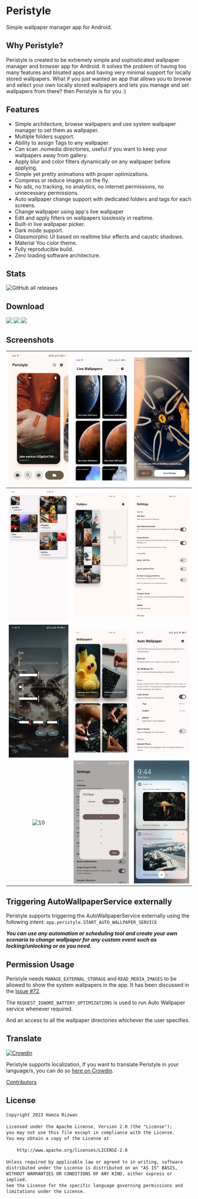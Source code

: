# Peristyle

Simple wallpaper manager app for Android.

## Why Peristyle?

Peristyle is created to be extremely simple and sophisticated wallpaper manager and browser app
for Android. It solves the problem of having too many features and bloated apps and having
very minimal support for locally stored wallpapers. What if you just wanted an app that allows
you to browse and select your own locally stored wallpapers and lets you manage and set wallpapers
from there? then Peristyle is for you :)

## Features

- Simple architecture, browse wallpapers and use system wallpaper manager to set them as wallpaper.
- Multiple folders support.
- Ability to assign Tags to any wallpaper.
- Can scan .nomedia directories, useful if you want to keep your wallpapers away from gallery.
- Apply blur and color filters dynamically on any wallpaper before applying.
- Simple yet pretty animations with proper optimizations.
- Compress or reduce images on the fly.
- No ads, no tracking, no analytics, no internet permissions, no unnecessary permissions.
- Auto wallpaper change support with dedicated folders and tags for each screens.
- Change wallpaper using app's live wallpaper
- Edit and apply filters on wallpapers losslessly in realtime.
- Built-in live wallpaper picker.
- Dark mode support.
- Glassmorphic UI based on realtime blur effects and caustic shadows.
- Material You color theme.
- Fully reproducible build.
- Zero loading software architecture.

## Stats

![GitHub all releases](https://img.shields.io/github/downloads/Hamza417/Peri/total?label=Total%20Downloads&color=white)

## Download

[![](https://img.shields.io/github/v/release/Hamza417/Peristyle?color=181717&logo=github&label=GitHub%20Release)](https://github.com/Hamza417/Peristyle/releases/latest)
[![](https://img.shields.io/f-droid/v/app.simple.peri?logo=fdroid&logoColor=white&label=F-Droid&color=1976D2)](https://f-droid.org/en/packages/app.simple.peri/)
[![](https://img.shields.io/endpoint?url=https://apt.izzysoft.de/fdroid/api/v1/shield/app.simple.peri&logo=fdroid)](https://apt.izzysoft.de/fdroid/index/apk/app.simple.peri/)

## Screenshots

| ![01](./fastlane/metadata/android/en-US/images/phoneScreenshots/01.png) | ![02](./fastlane/metadata/android/en-US/images/phoneScreenshots/02.png) | ![03](./fastlane/metadata/android/en-US/images/phoneScreenshots/03.png) |
|:-----------------------------------------------------------------------:|:-----------------------------------------------------------------------:|:-----------------------------------------------------------------------:|
| ![04](./fastlane/metadata/android/en-US/images/phoneScreenshots/04.png) | ![05](./fastlane/metadata/android/en-US/images/phoneScreenshots/05.png) | ![06](./fastlane/metadata/android/en-US/images/phoneScreenshots/06.png) |
| ![07](./fastlane/metadata/android/en-US/images/phoneScreenshots/07.png) | ![08](./fastlane/metadata/android/en-US/images/phoneScreenshots/08.png) | ![09](./fastlane/metadata/android/en-US/images/phoneScreenshots/09.png) |
| ![10](./fastlane/metadata/android/en-US/images/phoneScreenshots/10.png) | ![11](./fastlane/metadata/android/en-US/images/phoneScreenshots/11.png) | ![12](./fastlane/metadata/android/en-US/images/phoneScreenshots/12.png) |

## Triggering AutoWallpaperService externally

Peristyle supports triggering the AutoWallpaperService externally using the following
intent: `app.peristyle.START_AUTO_WALLPAPER_SERVICE`

**_You can use any automation or scheduling tool and create your own scenario to change wallpaper for any custom event such as locking/unlocking or as you need._**

## Permission Usage

Peristyle needs `MANAGE_EXTERNAL_STORAGE` and `READ_MEDIA_IMAGES` to be allowed to show the system
wallpapers in the app.
It has been discussed in
the [Issue #72](https://github.com/Hamza417/Peristyle/issues/72#issuecomment-2357558761).

The `REQUEST_IGNORE_BATTERY_OPTIMIZATIONS` is used to run Auto Wallpaper service whenever required.

And an access to all the wallpaper directories whichever the user specifies.

## Translate

[![Crowdin](https://badges.crowdin.net/peristyle/localized.svg)](https://crowdin.com/project/peristyle)

Peristyle supports localization, If you want to
translate Peristyle in your language/s, you can do
so [here on Crowdin](https://crowdin.com/project/peristyle).

[Contributors](https://crowdin.com/project/peristyle/members)

## License

```
Copyright 2023 Hamza Rizwan

Licensed under the Apache License, Version 2.0 (the "License");
you may not use this file except in compliance with the License.
You may obtain a copy of the License at

    http://www.apache.org/licenses/LICENSE-2.0

Unless required by applicable law or agreed to in writing, software
distributed under the License is distributed on an "AS IS" BASIS,
WITHOUT WARRANTIES OR CONDITIONS OF ANY KIND, either express or implied.
See the License for the specific language governing permissions and
limitations under the License.
```
